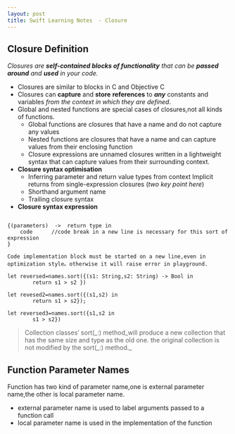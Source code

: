 ```yaml
---
layout: post
title: Swift Learning Notes  - Closure
---
```


## Closure Definition
*Closures are **self-contained blocks of functionality** that can be **passed around** and **used** in your code.*

- Closures are similar to blocks in C and Objective C
- Closures can **capture** and **store** **references** to ***any*** constants and variables *from the context in which they are defined*.
- Global and nested functions are special cases of closures,not all kinds of functions.
	- Global functions are closures that have a name and do not capture any values
	- Nested functions are closures that have a name and can capture values from their enclosing function
	- Closure expressions are unnamed closures written in a lightweight syntax that can capture values from their surrounding context.
- **Closure syntax optimisation**
	- Inferring parameter and return value types from context Implicit returns from single-expression closures (*two key point here*)
	- Shorthand argument name
	- Trailing closure syntax
- **Closure syntax expression**

```

{(parameters)  ->  return type in      
    code      //code break in a new line is necessary for this sort of expression
}
```
	
	Code implementation block must be started on a new line,even in optimization style。otherwise it will raise error in playground.
	
```
let reversed=names.sort({(s1: String,s2: String) -> Bool in
        return s1 > s2 })

let revesed2=names.sort({(s1,s2) in
        return s1 > s2});

let reversed3=names.sort({s1,s2 in
        s1 > s2})
```
	
	
> Collection classes’ sort(\_:) method_will produce a new collection that has the same size and type as the old one. the original collection is not modified by the sort(\_:) method._

## Function Parameter Names
Function has two kind of parameter name,one is external parameter name,the other is local parameter name.
- external parameter name is used to label arguments passed to a function call
- local parameter name  is used in the implementation of the function